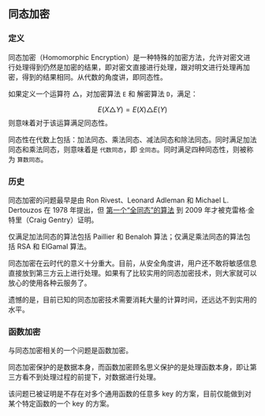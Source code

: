 ## 同态加密

### 定义

同态加密（Homomorphic Encryption）是一种特殊的加密方法，允许对密文进行处理得到仍然是加密的结果，即对密文直接进行处理，跟对明文进行处理再加密，得到的结果相同。从代数的角度讲，即同态性。

如果定义一个运算符 $\triangle{}$，对加密算法 `E` 和 解密算法 `D`，满足：

$$
E(X\triangle{}Y) = E(X)\triangle{} E(Y)
$$
则意味着对于该运算满足同态性。

同态性在代数上包括：加法同态、乘法同态、减法同态和除法同态。同时满足加法同态和乘法同态，则意味着是 `代数同态`，即 `全同态`。同时满足四种同态性，则被称为 `算数同态`。

### 历史

同态加密的问题最早是由 Ron Rivest、Leonard Adleman 和 Michael L. Dertouzos 在 1978 年提出，但 [第一个“全同态”的算法](https://www.cs.cmu.edu/~odonnell/hits09/gentry-homomorphic-encryption.pdf) 到 2009 年才被克雷格·金特里（Craig Gentry）证明。

仅满足加法同态的算法包括 Paillier 和 Benaloh 算法；仅满足乘法同态的算法包括 RSA 和 ElGamal 算法。

同态加密在云时代的意义十分重大。目前，从安全角度讲，用户还不敢将敏感信息直接放到第三方云上进行处理。如果有了比较实用的同态加密技术，则大家就可以放心的使用各种云服务了。

遗憾的是，目前已知的同态加密技术需要消耗大量的计算时间，还远达不到实用的水平。

### 函数加密
与同态加密相关的一个问题是函数加密。

同态加密保护的是数据本身，而函数加密顾名思义保护的是处理函数本身，即让第三方看不到处理过程的前提下，对数据进行处理。

该问题已被证明是不存在对多个通用函数的任意多 key 的方案，目前仅能做到对某个特定函数的一个 key 的方案。


